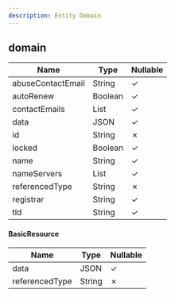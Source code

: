 ```yaml
---
description: Entity Domain
---
```

domain
------

| **Name**          | **Type**     | **Nullable** |
| ----------------- | ------------ | ------------ |
| abuseContactEmail | String       | &check;      |
| autoRenew         | Boolean      | &check;      |
| contactEmails     | List<String> | &check;      |
| data              | JSON         | &check;      |
| id                | String       | &cross;      |
| locked            | Boolean      | &check;      |
| name              | String       | &check;      |
| nameServers       | List<String> | &check;      |
| referencedType    | String       | &cross;      |
| registrar         | String       | &check;      |
| tld               | String       | &check;      |

#### BasicResource
| **Name**       | **Type** | **Nullable** |
| -------------- | -------- | ------------ |
| data           | JSON     | &check;      |
| referencedType | String   | &cross;      |
